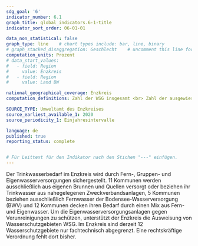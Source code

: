 ```yaml
---
sdg_goal: '6'
indicator_number: 6.1
graph_title: global_indicators.6-1-title 
indicator_sort_order: 06-01-01

data_non_statistical: false
graph_type: line    # chart types include: bar, line, binary
# graph_stacked_disaggregation: Geschlecht    # uncomment this line for stacked bars. eplace "Geschlecht" with the field of aggregation.
computation_units: Prozent
# data_start_values:
#   - field: Region
#     value: Enzkreis
#   - field: Region
#     value: Land BW

national_geographical_coverage: Enzkreis
computation_definitions: Zahl der WSG insgesamt <br> Zahl der ausgewiesenen WSG <br> Umsetzungsgrad in %

SOURCE_TYPE: Umweltamt des Enzkreises
source_earliest_available_1: 2020
source_periodicity_1: Einjahresintervalle

language: de   
published: true
reporting_status: complete


# Für Leittext für den Indikator nach den Stichen "---" einfügen.
---
```


Der Trinkwasserbedarf im Enzkreis wird durch Fern-, Gruppen- und Eigenwasserversorgungen sichergestellt. 11 Kommunen werden ausschließlich aus eigenen Brunnen und Quellen versorgt oder beziehen ihr Trinkwasser aus nahegelegenen Zweckverbandsanlagen, 5 Kommunen beziehen ausschließlich Fernwasser der Bodensee-Wasserversorgung (BWV) und 12 Kommunen decken ihren Bedarf durch einen Mix aus Fern- und Eigenwasser.
Um die Eigenwasserversorgungsanlagen gegen Verunreinigungen zu schützen, unterstützt der Enzkreis die Ausweisung von Wasserschutzgebieten WSG. Im Enzkreis sind derzeit 12 Wasserschutzgebiete nur fachtechnisch abgegrenzt. Eine rechtskräftige Verordnung fehlt dort bisher.